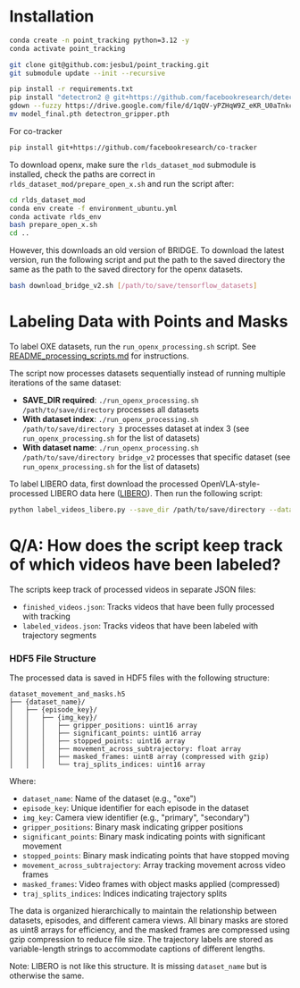 # Installation
```bash
conda create -n point_tracking python=3.12 -y
conda activate point_tracking

git clone git@github.com:jesbu1/point_tracking.git
git submodule update --init --recursive

pip install -r requirements.txt
pip install "detectron2 @ git+https://github.com/facebookresearch/detectron2@9604f5995cc628619f0e4fd913453b4d7d61db3f"
gdown --fuzzy https://drive.google.com/file/d/1qQV-yPZHqW9Z_eKR_U0aTnkcKpQ1em9V/view # download the detectron gripper weights from LLARVA
mv model_final.pth detectron_gripper.pth
```

For co-tracker
```bash
pip install git+https://github.com/facebookresearch/co-tracker
```

To download openx, make sure the `rlds_dataset_mod` submodule is installed, check the paths are correct in `rlds_dataset_mod/prepare_open_x.sh` and run the script after:
```bash
cd rlds_dataset_mod 
conda env create -f environment_ubuntu.yml
conda activate rlds_env
bash prepare_open_x.sh
cd ..
```

However, this downloads an old version of BRIDGE.
To download the latest version, run the following script and put the path to the saved directory the same as the path to the saved directory for the openx datasets.
```bash
bash download_bridge_v2.sh [/path/to/save/tensorflow_datasets]
```

# Labeling Data with Points and Masks

To label OXE datasets, run the `run_openx_processing.sh` script.
See [README_processing_scripts.md](README_processing_scripts.md) for instructions.

The script now processes datasets sequentially instead of running multiple iterations of the same dataset:
- **SAVE_DIR required**: `./run_openx_processing.sh /path/to/save/directory` processes all datasets
- **With dataset index**: `./run_openx_processing.sh /path/to/save/directory 3` processes dataset at index 3 (see `run_openx_processing.sh` for the list of datasets)
- **With dataset name**: `./run_openx_processing.sh /path/to/save/directory bridge_v2` processes that specific dataset (see `run_openx_processing.sh` for the list of datasets)

To label LIBERO data, first download the processed OpenVLA-style-processed LIBERO data here ([LIBERO](https://huggingface.co/datasets/jesbu1/libero_90_openvla_processed)).
Then run the following script:
```bash
python label_videos_libero.py --save_dir /path/to/save/directory --dataset_location [LOCATION_OF_FOLDERS_CONTAINING_LIBERO_HDF5_FILES] --which_dataset [path/to/libero_90_openvla_processed]
```

# Q/A: How does the script keep track of which videos have been labeled?

The scripts keep track of processed videos in separate JSON files:

- `finished_videos.json`: Tracks videos that have been fully processed with tracking
- `labeled_videos.json`: Tracks videos that have been labeled with trajectory segments

### HDF5 File Structure

The processed data is saved in HDF5 files with the following structure:

```
dataset_movement_and_masks.h5
├── {dataset_name}/
│   ├── {episode_key}/
│   │   ├── {img_key}/
│   │   │   ├── gripper_positions: uint16 array
│   │   │   ├── significant_points: uint16 array
│   │   │   ├── stopped_points: uint16 array
│   │   │   ├── movement_across_subtrajectory: float array
│   │   │   ├── masked_frames: uint8 array (compressed with gzip)
│   │   │   └── traj_splits_indices: uint16 array
```

Where:
- `dataset_name`: Name of the dataset (e.g., "oxe")
- `episode_key`: Unique identifier for each episode in the dataset
- `img_key`: Camera view identifier (e.g., "primary", "secondary")
- `gripper_positions`: Binary mask indicating gripper positions
- `significant_points`: Binary mask indicating points with significant movement
- `stopped_points`: Binary mask indicating points that have stopped moving
- `movement_across_subtrajectory`: Array tracking movement across video frames
- `masked_frames`: Video frames with object masks applied (compressed)
- `traj_splits_indices`: Indices indicating trajectory splits

The data is organized hierarchically to maintain the relationship between datasets, episodes, and different camera views. All binary masks are stored as uint8 arrays for efficiency, and the masked frames are compressed using gzip compression to reduce file size. The trajectory labels are stored as variable-length strings to accommodate captions of different lengths.

Note: LIBERO is not like this structure.
It is missing `dataset_name` but is otherwise the same.
